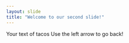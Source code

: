 ```yaml
---
layout: slide
title: "Welcome to our second slide!"
---
```

Your text of tacos
Use the left arrow to go back!
